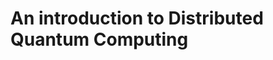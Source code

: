 # An introduction to Distributed Quantum Computing

<!-- why dqc
state of the art
how do we distribute
hypergraph abstractions
what hdhs are trying to fix
 - model agnostic
 - unifying abstraction that actually considers all the options unlike teledata and telegate
 - an easy to use mapping that can serve as a base for further testing (comparing accross technique results atm is almost impossible) -->